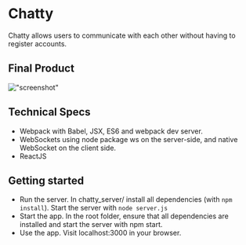 # Chatty

Chatty allows users to communicate with each other without having to register accounts.

## Final Product

!["screenshot"](#)

## Technical Specs

- Webpack with Babel, JSX, ES6 and webpack dev server.
- WebSockets using node package ws on the server-side, and native WebSocket on the client side.
- ReactJS

## Getting started

- Run the server.  In chatty_server/ install all dependencies (with `npm install`).  Start the server with `node server.js`
- Start the app.  In the root folder, ensure that all dependencies are installed and start the server with npm start.
- Use the app. Visit localhost:3000 in your browser.